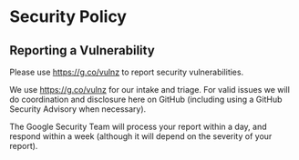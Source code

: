 # Security Policy

## Reporting a Vulnerability

Please use https://g.co/vulnz to report security vulnerabilities.

We use https://g.co/vulnz for our intake and triage. For valid issues we will do
coordination and disclosure here on GitHub (including using a GitHub Security
Advisory when necessary).

The Google Security Team will process your report within a day, and respond
within a week (although it will depend on the severity of your report).

